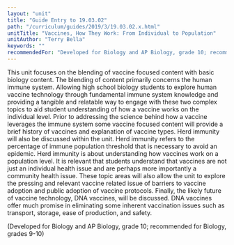 ```yaml
---
layout: "unit"
title: "Guide Entry to 19.03.02"
path: "/curriculum/guides/2019/3/19.03.02.x.html"
unitTitle: "Vaccines, How They Work: From Individual to Population"
unitAuthor: "Terry Bella"
keywords: ""
recommendedFor: "Developed for Biology and AP Biology, grade 10; recommended for Biology, grades 9-10" 
---
```

<main>
<p>This unit focuses on the blending of vaccine focused content with basic biology content. The blending of content primarily concerns the human immune system. Allowing high school biology students to explore human vaccine technology through fundamental immune system knowledge and providing a tangible and relatable way to engage with these two complex topics to aid student understanding of how a vaccine works on the individual level. Prior to addressing the science behind how a vaccine leverages the immune system some vaccine focused content will provide a brief history of vaccines and explanation of vaccine types. Herd immunity will also be discussed within the unit. Herd immunity refers to the percentage of immune population threshold that is necessary to avoid an epidemic. Herd immunity is about understanding how vaccines work on a population level. It is relevant that students understand that vaccines are not just an individual health issue and are perhaps more importantly a community health issue. These topic areas will also allow the unit to explore the pressing and relevant vaccine related issue of barriers to vaccine adoption and public adoption of vaccine protocols. Finally, the likely future of vaccine technology, DNA vaccines, will be discussed. DNA vaccines offer much promise in eliminating some inherent vaccination issues such as transport, storage, ease of production, and safety.</p>
<p></p>
<p>(Developed for Biology and AP Biology, grade 10; recommended for Biology, grades 9-10)</p>
</main>
